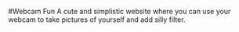 #Webcam Fun
A cute and simplistic website where you can use your webcam to take pictures of yourself and add silly filter.